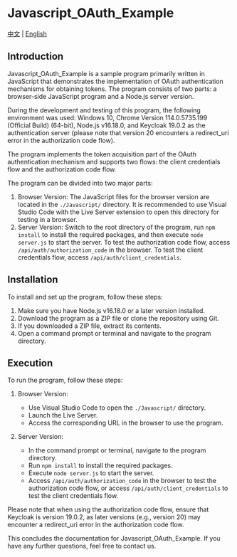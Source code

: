 # Javascript_OAuth_Example

[中文](https://github.com/kevin20888802/Javascript_OAuth_Example/blob/main/README.md) | [English](https://github.com/kevin20888802/Javascript_OAuth_Example/blob/main/README_ENG.md)

## Introduction

Javascript_OAuth_Example is a sample program primarily written in JavaScript that demonstrates the implementation of OAuth authentication mechanisms for obtaining tokens. The program consists of two parts: a browser-side JavaScript program and a Node.js server version.

During the development and testing of this program, the following environment was used: Windows 10, Chrome Version 114.0.5735.199 (Official Build) (64-bit), Node.js v16.18.0, and Keycloak 19.0.2 as the authentication server (please note that version 20 encounters a redirect_uri error in the authorization code flow).

The program implements the token acquisition part of the OAuth authentication mechanism and supports two flows: the client credentials flow and the authorization code flow.

The program can be divided into two major parts:

1. Browser Version: The JavaScript files for the browser version are located in the `./Javascript/` directory. It is recommended to use Visual Studio Code with the Live Server extension to open this directory for testing in a browser.
2. Server Version: Switch to the root directory of the program, run `npm install` to install the required packages, and then execute `node server.js` to start the server. To test the authorization code flow, access `/api/auth/authorization_code` in the browser. To test the client credentials flow, access `/api/auth/client_credentials`.

## Installation

To install and set up the program, follow these steps:

1. Make sure you have Node.js v16.18.0 or a later version installed.
2. Download the program as a ZIP file or clone the repository using Git.
3. If you downloaded a ZIP file, extract its contents.
4. Open a command prompt or terminal and navigate to the program directory.

## Execution

To run the program, follow these steps:

1. Browser Version:
   - Use Visual Studio Code to open the `./Javascript/` directory.
   - Launch the Live Server.
   - Access the corresponding URL in the browser to use the program.

2. Server Version:
   - In the command prompt or terminal, navigate to the program directory.
   - Run `npm install` to install the required packages.
   - Execute `node server.js` to start the server.
   - Access `/api/auth/authorization_code` in the browser to test the authorization code flow, or access `/api/auth/client_credentials` to test the client credentials flow.

Please note that when using the authorization code flow, ensure that Keycloak is version 19.0.2, as later versions (e.g., version 20) may encounter a redirect_uri error in the authorization code flow.

This concludes the documentation for Javascript_OAuth_Example. If you have any further questions, feel free to contact us.
